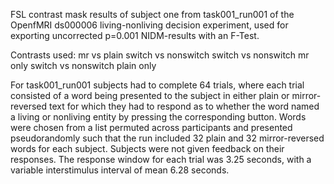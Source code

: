 FSL contrast mask results of subject one from task001_run001 of the OpenfMRI ds000006 living-nonliving decision experiment, used for exporting uncorrected p=0.001 NIDM-results with an F-Test.

Contrasts used:
mr vs plain
switch vs nonswitch
switch vs nonswitch mr only
switch vs nonswitch plain only

For task001_run001 subjects had to complete 64 trials, where each trial consisted of a word being presented to the subject in either plain or mirror-reversed text for which they had to respond as to whether the word named a living or nonliving entity by pressing the corresponding button. Words were chosen from a list permuted across participants and presented pseudorandomly such that the run included 32 plain and 32 mirror-reversed words for each subject. Subjects were not given feedback on their responses. The response window for each trial was 3.25 seconds, with a variable interstimulus interval of mean 6.28 seconds. 